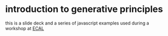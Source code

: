 # introduction to generative principles

this is a slide deck and a series of javascript examples used during a workshop at [ECAL](http://www.ecal.ch/fr/100/homepage)
